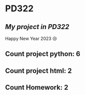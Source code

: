 # PD322
## _My project in PD322_
Happy New Year 2023 😒
## Count project python: 6
## Count project html: 2
## Count Homework: 2